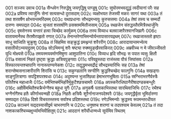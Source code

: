 001  सञ्जय उवाच
001a सैन्धवेन निरुद्धेषु जयगृद्धिषु पाण्डुषु
001c सुघोरमभवद्युद्धं त्वदीयानां परैः सह
002a प्रविश्य त्वार्जुनिः सेनां सत्यसन्धो दुरासदाम्
002c व्यक्षोभयत तेजस्वी मकरः सागरं यथा
003a तं तथा शरवर्षेण क्षोभयन्तमरिंदमम्
003c यथाप्रधानाः सौभद्रमभ्ययुः कुरुसत्तमाः
004a तेषां तस्य च सम्मर्दो दारुणः समपद्यत
004c सृजतां शरवर्षाणि प्रसक्तममितौजसाम्
005a रथव्रजेन संरुद्धस्तैरमित्रैरथार्जुनिः
005c वृषसेनस्य यन्तारं हत्वा चिच्छेद कार्मुकम्
006a तस्य विव्याध बलवाञ्शरैरश्वानजिह्मगैः
006c वातायमानैरथ तैरश्वैरपहृतो रणात्
007a तेनान्तरेणाभिमन्योर्यन्तापासारयद्रथम्
007c रथव्रजास्ततो हृष्टाः साधु साध्विति चुक्रुशुः
008a तं सिंहमिव सङ्क्रुद्धं प्रमथ्नन्तं शरैररीन्
008c आरादायान्तमभ्येत्य वसातीयोऽभ्ययाद्द्रुतम्
009a सोऽभिमन्युं शरैः षष्ट्या रुक्मपुङ्खैरवाकिरत्
009c अब्रवीच्च न मे जीवञ्जीवतो युधि मोक्ष्यसे
010a तमयस्मयवर्माणमिषुणा आशुपातिना
010c विव्याध हृदि सौभद्रः स पपात व्यसुः क्षितौ
011a वसात्यं निहतं दृष्ट्वा क्रुद्धाः क्षत्रियपुङ्गवाः
011c परिवव्रुस्तदा राजंस्तव पौत्रं जिघांसवः
012a विस्फारयन्तश्चापानि नानारूपाण्यनेकशः
012c तद्युद्धमभवद्रौद्रं सौभद्रस्यारिभिः सह
013a तेषां शरान्सेष्वसनाञ्शरीराणि शिरांसि च
013c सकुण्डलानि स्रग्वीणि क्रुद्धश्चिच्छेद फाल्गुनिः
014a सखड्गाः साङ्गुलित्राणाः सपट्टिशपरश्वधाः
014c अदृश्यन्त भुजाश्छिन्ना हेमाभरणभूषिताः
015a स्रग्भिराभरणैर्वस्त्रैः पतितैश्च महाध्वजैः
015c वर्मभिश्चर्मभिर्हारैर्मुकुटैश्छत्रचामरैः
016a अपस्करैरधिष्ठानैरीषादण्डकबन्धुरैः
016c अक्षैर्विमथितैश्चक्रैर्भग्नैश्च बहुधा युगैः
017a अनुकर्षैः पताकाभिस्तथा सारथिवाजिभिः
017c रथैश्च भग्नैर्नागैश्च हतैः कीर्णाभवन्मही
018a निहतैः क्षत्रियैः शूरैर्नानाजनपदेश्वरैः
018c जयगृद्धैर्वृता भूमिर्दारुणा समपद्यत
019a दिशो विचरतस्तस्य सर्वाश्च प्रदिशस्तथा
019c रणेऽभिमन्योः क्रुद्धस्य रूपमन्तरधीयत
020a काञ्चनं यद्यदस्यासीद्वर्म चाभरणानि च
020c धनुषश्च शराणां च तदपश्याम केवलम्
021a तं तदा नाशकत्कश्चिच्चक्षुर्भ्यामभिवीक्षितुम्
021c आददानं शरैर्योधान्मध्ये सूर्यमिव स्थितम्

